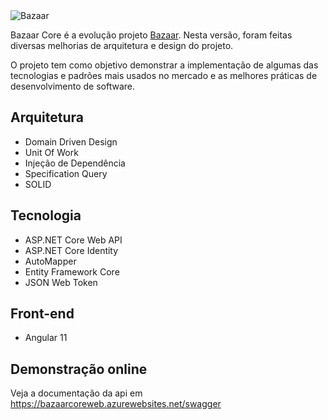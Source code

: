 <img src="http://bazaarweb.azurewebsites.net/img/logo-blue.png" alt="Bazaar"> 

Bazaar Core é a evolução projeto <a href="https://github.com/patrickmartins/Bazaar" target="_blank">Bazaar</a>. Nesta versão, foram feitas diversas melhorias de arquitetura e design do projeto.

O projeto tem como objetivo demonstrar a implementação de algumas das tecnologias e padrões mais usados no mercado e as melhores práticas de desenvolvimento de software.

## Arquitetura

- Domain Driven Design
- Unit Of Work
- Injeção de Dependência
- Specification Query
- SOLID

## Tecnologia

- ASP.NET Core Web API
- ASP.NET Core Identity
- AutoMapper
- Entity Framework Core
- JSON Web Token

## Front-end

- Angular 11

## Demonstração online
Veja a documentação da api em <a href="https://bazaarcoreweb.azurewebsites.net/swagger" target="_blank">https://bazaarcoreweb.azurewebsites.net/swagger</a>
